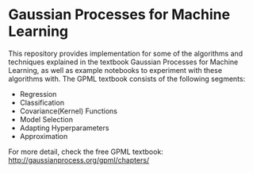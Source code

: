 # Gaussian Processes for Machine Learning

This repository provides implementation for some of the algorithms and techniques explained in the textbook Gaussian Processes for Machine Learning, as well as example notebooks to experiment with these algorithms with. The GPML textbook consists of the following segments:

- Regression
- Classification
- Covariance(Kernel) Functions
- Model Selection
- Adapting Hyperparameters
- Approximation

For more detail, check the free GPML textbook: http://gaussianprocess.org/gpml/chapters/
